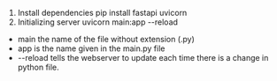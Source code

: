 1) Install dependencies
pip install fastapi uvicorn
2) Initializing server 
uvicorn main:app --reload
* main the name of the file without extension (.py)
* app is the name given in the main.py file
* --reload tells the webserver to update each time there is a change in python file.
